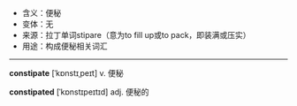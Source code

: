- <span class="definition">含义：便秘</span>
- <span class="definition">变体：无</span>
- <span class="definition">来源：拉丁单词stipare（意为to fill up或to pack，即装满或压实）</span>
- <span class="definition">用途：构成便秘相关词汇</span>

---

<span class="vocabulary">**constipate**</span> [ˈkɒnstɪˌpeɪt] v. 便秘

<span class="vocabulary">**constipated**</span> [ˈkɒnstɪpeɪtɪd] adj. 便秘的  

